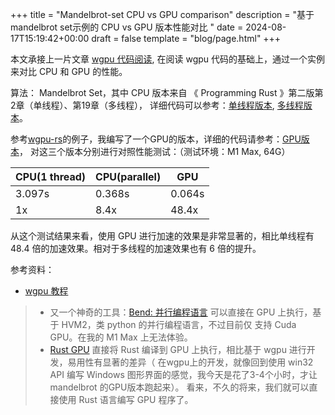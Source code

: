 +++
title = "Mandelbrot-set CPU vs GPU comparison"
description = "基于mandelbrot set示例的 CPU vs GPU 版本性能对比 "
date = 2024-08-17T15:19:42+00:00
draft = false
template = "blog/page.html"
+++

本文承接上一片文章 [wgpu 代码阅读](@/blog/wgpu.md), 在阅读 wgpu 代码的基础上，通过一个实例来对比 CPU 和 GPU 的性能。

算法： Mandelbrot Set，其中 CPU 版本来自 《 Programming Rust 》第二版第2章（单线程）、第19章（多线程），
详细代码可以参考：[单线程版本](https://github.com/wangzaixiang/mandelbrot_gpu/blob/main/src/cpu.rs),
[多线程版本](https://github.com/wangzaixiang/mandelbrot_gpu/blob/main/src/cpu_par.rs)。

参考[wgpu-rs](https://wgpu.rs)的例子，我编写了一个GPU的版本，详细的代码请参考：[GPU版本](https://github.com/wangzaixiang/mandelbrot_gpu/blob/main/src/gpu.rs)，
对这三个版本分别进行对照性能测试：（测试环境：M1 Max, 64G）

| CPU(1 thread) | CPU(parallel) | GPU    |
|---------------|---------------|--------|
| 3.097s        | 0.368s        | 0.064s |
| 1x            | 8.4x          | 48.4x  |

从这个测试结果来看，使用 GPU 进行加速的效果是非常显著的，相比单线程有 48.4 倍的加速效果。相对于多线程的加速效果也有 6 倍的提升。

参考资料：
- [wgpu 教程](https://webgpufundamentals.org/webgpu/lessons/webgpu-fundamentals.html) 

> - 又一个神奇的工具：[Bend: 并行编程语言](https://github.com/HigherOrderCO/Bend) 可以直接在 GPU 上执行，基于 HVM2，类 python 的并行编程语言，不过目前仅
> 支持 Cuda GPU。在我的 M1 Max 上无法体验。
> - [Rust GPU](https://rust-gpu.github.io/blog/transition-announcement/) 直接将 Rust 编译到 GPU 上执行，相比基于 wgpu 进行开发，易用性有显著的差异（
> 在wgpu上的开发，就像回到使用 win32 API 编写 Windows 图形界面的感觉，我今天是花了3-4个小时，才让 mandelbrot 的GPU版本跑起来）。
> 看来，不久的将来，我们就可以直接使用 Rust 语言编写 GPU 程序了。
